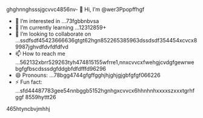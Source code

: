 ghghnnghsssjgcvvc4856nv- 👋 Hi, I’m @wer3Ppopffhgf
- 👀 I’m interested in ...73fgbbnbvsa
- 🌱 I’m currently learning ...12312859+
- 💞️ I’m looking to collaborate on ...ssdfsdf45423666636gtgt62hgn852265385963dssdsdf354454xcvcx89987jghvdfdvfdfdfvd
- 📫 How to reach me ...562132xbrr529263tyh474815155wfrre1,nnxcvvcxfwehgjcvdgfgewrwebgfgfbscdsssdgfddgbfdfdfffd96296
- 😄 Pronouns: ...78bgg4744gfgffgghjhjghjgjgbfgfgf066226
- ⚡ Fun fact: ...sfd44487783gee54nnbggb5152hgnhgxcvvcx6hhnhnhxxxxszxxxtgrhfggf
8559hyttt26
<!---jl456asdgjllm.lm45596969142vvv
wer3Ppop/wer3Ppop is a ✨ special ✨ repository 2because its `README.md` (this file) appears on your GitHub gfprofile.51htrthnghnghg1520
You can click the Preview link to take a look at your changes.1441cbvxxjlkjlkjllkk
--->465htyncbvjmhhj
